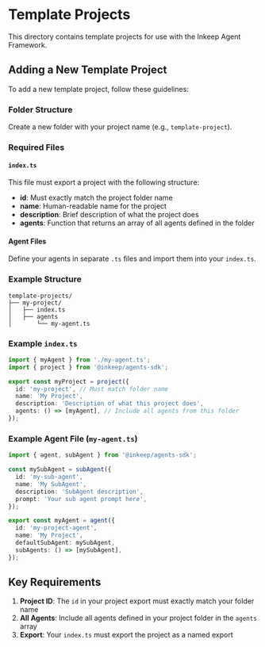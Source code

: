 # Template Projects

This directory contains template projects for use with the Inkeep Agent Framework.

## Adding a New Template Project

To add a new template project, follow these guidelines:

### Folder Structure
Create a new folder with your project name (e.g., `template-project`).

### Required Files

#### `index.ts`
This file must export a project with the following structure:
- **id**: Must exactly match the project folder name
- **name**: Human-readable name for the project
- **description**: Brief description of what the project does
- **agents**: Function that returns an array of all agents defined in the folder

#### Agent Files
Define your agents in separate `.ts` files and import them into your `index.ts`.

### Example Structure

```
template-projects/
├── my-project/
│   ├── index.ts
│   ├── agents
│       └── my-agent.ts
```

### Example `index.ts`

```typescript
import { myAgent } from './my-agent.ts';
import { project } from '@inkeep/agents-sdk';

export const myProject = project({
  id: 'my-project', // Must match folder name
  name: 'My Project',
  description: 'Description of what this project does',
  agents: () => [myAgent], // Include all agents from this folder
});
```

### Example Agent File (`my-agent.ts`)

```typescript
import { agent, subAgent } from '@inkeep/agents-sdk';

const mySubAgent = subAgent({
  id: 'my-sub-agent',
  name: 'My SubAgent',
  description: 'SubAgent description',
  prompt: 'Your sub agent prompt here',
});

export const myAgent = agent({
  id: 'my-project-agent',
  name: 'My Project',
  defaultSubAgent: mySubAgent,
  subAgents: () => [mySubAgent],
});
```

## Key Requirements

1. **Project ID**: The `id` in your project export must exactly match your folder name
2. **All Agents**: Include all agents defined in your project folder in the `agents` array
3. **Export**: Your `index.ts` must export the project as a named export